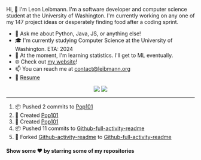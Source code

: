 Hi, 👋 I'm Leon Leibmann. I'm a software developer and computer science student at the University of Washington. I'm currently working on any one of my 147 project ideas or desperately finding food after a coding sprint.

- 💬 Ask me about Python, Java, JS, or anything else!
- 🎓 I'm currently studying Computer Science at the University of Washington. ETA: 2024
- 🌱 At the moment, I'm learning statistics. I'll get to ML eventually.
- 🌐 Check out [my website](https://leibmann.org)!
- 📫 You can reach me at [contact@leibmann.org](mailto:contact@leibmann.org)
- 📄 [Resume](https://leibmann.org/Leon_Leibmann_Resume.pdf)

<div align="middle">
<img align="top" src="https://github-readme-stats.vercel.app/api/top-langs/?username=Pop101&layout=compact&theme=transparent&hide_border=true&hide=css">
<img align="top" src="https://github-readme-stats.vercel.app/api?username=Pop101&show_icons=true&theme=transparent&hide_border=true&count_private=true&hide=issues,contribs">
</div>

---
<!--START_SECTION:activity-->
1. 📦 Pushed 2 commits to [Pop101](https://github.com/Pop101/Pop101)
2. 🎉 Created [Pop101](https://github.com/Pop101/Pop101)
3. 🎉 Created [Pop101](https://github.com/Pop101/Pop101)
4. 📦 Pushed 11 commits to [Github-full-activity-readme](https://github.com/Pop101/github-full-activity-readme)
5. 🍴 Forked [Github-activity-readme](https://github.com/jamesgeorge007/github-activity-readme) to [Github-full-activity-readme](https://github.com/Pop101/github-full-activity-readme)
<!--END_SECTION:activity-->

#### Show some ❤️ by starring some of my repositories
